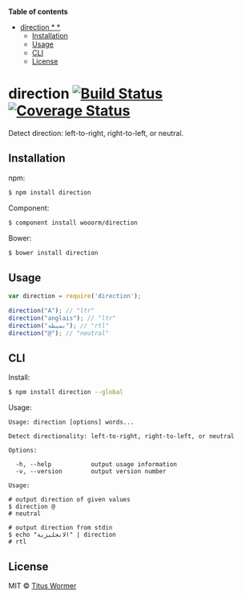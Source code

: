 <!-- START doctoc generated TOC please keep comment here to allow auto update -->
<!-- DON'T EDIT THIS SECTION, INSTEAD RE-RUN doctoc TO UPDATE -->
**Table of contents**

- [direction * *](#direction--)
  - [Installation](#installation)
  - [Usage](#usage)
  - [CLI](#cli)
  - [License](#license)

<!-- END doctoc generated TOC please keep comment here to allow auto update -->

# direction [![Build Status](https://img.shields.io/travis/wooorm/direction.svg?style=flat)](https://travis-ci.org/wooorm/direction) [![Coverage Status](https://img.shields.io/coveralls/wooorm/direction.svg?style=flat)](https://coveralls.io/r/wooorm/direction?branch=master)

Detect direction: left-to-right, right-to-left, or neutral.

## Installation

npm:
```bash
$ npm install direction
```

Component:
```bash
$ component install wooorm/direction
```

Bower:
```bash
$ bower install direction
```

## Usage

```js
var direction = require('direction');

direction("A"); // "ltr"
direction("anglais"); // "ltr"
direction("بسيطة"); // "rtl"
direction("@"); // "neutral"
```

## CLI

Install:
```bash
$ npm install direction --global
```

Usage:
```
Usage: direction [options] words...

Detect directionality: left-to-right, right-to-left, or neutral

Options:

  -h, --help           output usage information
  -v, --version        output version number

Usage:

# output direction of given values
$ direction @
# neutral

# output direction from stdin
$ echo "الانجليزية" | direction
# rtl
```

## License

MIT © [Titus Wormer](http://wooorm.com)

